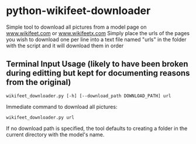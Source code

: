 # python-wikifeet-downloader

Simple tool to download all pictures from a model page on www.wikifeet.com or www.wikifeetx.com 
Simply place the urls of the pages you wish to download one per line into a text file named "urls" in the folder with the script and it will download them in order




## Terminal Input Usage (likely to have been broken during editting but kept for documenting reasons from the original)

```text
wikifeet_downloader.py [-h] [--download_path DOWNLOAD_PATH] url
```

Immediate command to download all pictures:

```text
wikifeet_downloader.py url
```

If no download path is specified, the tool defaults to creating a folder in the current directory with the model's name.
